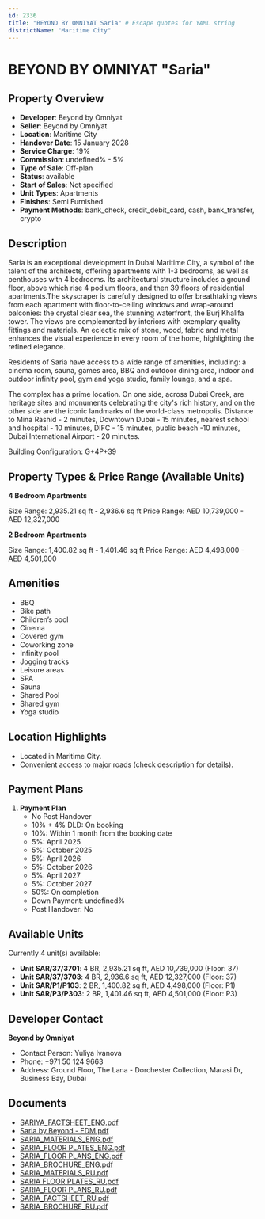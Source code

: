 ```yaml
---
id: 2336
title: "BEYOND BY OMNIYAT Saria" # Escape quotes for YAML string
districtName: "Maritime City"
---
```


# BEYOND BY OMNIYAT "Saria"

## Property Overview
- **Developer**: Beyond by Omniyat
- **Seller**: Beyond by Omniyat
- **Location**: Maritime City
- **Handover Date**: 15 January 2028
- **Service Charge**: 19%
- **Commission**: undefined% - 5%
- **Type of Sale**: Off-plan
- **Status**: available
- **Start of Sales**: Not specified
- **Unit Types**: Apartments
- **Finishes**: Semi Furnished
- **Payment Methods**: bank_check, credit_debit_card, cash, bank_transfer, crypto

## Description
Saria is an exceptional development in Dubai Maritime City, a symbol of the talent of the architects, offering apartments with 1-3 bedrooms, as well as penthouses with 4 bedrooms. Its architectural structure includes a ground floor, above which rise 4 podium floors, and then 39 floors of residential apartments.The skyscraper is carefully designed to offer breathtaking views from each apartment with floor-to-ceiling windows and wrap-around balconies: the crystal clear sea, the stunning waterfront, the Burj Khalifa tower. The views are complemented by interiors with exemplary quality fittings and materials. An eclectic mix of stone, wood, fabric and metal enhances the visual experience in every room of the home, highlighting the refined elegance.

Residents of Saria have access to a wide range of amenities, including: a cinema room, sauna, games area, BBQ and outdoor dining area, indoor and outdoor infinity pool, gym and yoga studio, family lounge, and a spa.

The complex has a prime location. On one side, across Dubai Creek, are heritage sites and monuments celebrating the city's rich history, and on the other side are the iconic landmarks of the world-class metropolis. Distance to Mina Rashid - 2 minutes, Downtown Dubai - 15 minutes, nearest school and hospital - 10 minutes, DIFC - 15 minutes, public beach -10 minutes, Dubai International Airport - 20 minutes.

Building Configuration: G+4P+39

## Property Types & Price Range (Available Units)
**4 Bedroom Apartments**

Size Range: 2,935.21 sq ft - 2,936.6 sq ft
Price Range: AED 10,739,000 - AED 12,327,000

**2 Bedroom Apartments**

Size Range: 1,400.82 sq ft - 1,401.46 sq ft
Price Range: AED 4,498,000 - AED 4,501,000

## Amenities
- BBQ
- Bike path
- Children’s pool
- Cinema
- Covered gym
- Coworking zone
- Infinity pool
- Jogging tracks
- Leisure areas
- SPA
- Sauna
- Shared Pool
- Shared gym
- Yoga studio

## Location Highlights
- Located in Maritime City.
- Convenient access to major roads (check description for details).

## Payment Plans
1. **Payment Plan**
   - No Post Handover
   - 10% + 4% DLD: On booking
   - 10%: Within 1 month from the booking date
   - 5%: April 2025
   - 5%: October 2025
   - 5%: April 2026
   - 5%: October 2026
   - 5%: April 2027
   - 5%: October 2027
   - 50%: On completion
   - Down Payment: undefined%
   - Post Handover: No

## Available Units
Currently 4 unit(s) available:
- **Unit SAR/37/3701**: 4 BR, 2,935.21 sq ft, AED 10,739,000 (Floor: 37)
- **Unit SAR/37/3703**: 4 BR, 2,936.6 sq ft, AED 12,327,000 (Floor: 37)
- **Unit SAR/P1/P103**: 2 BR, 1,400.82 sq ft, AED 4,498,000 (Floor: P1)
- **Unit SAR/P3/P303**: 2 BR, 1,401.46 sq ft, AED 4,501,000 (Floor: P3)

## Developer Contact
**Beyond by Omniyat**
- Contact Person: Yuliya Ivanova
- Phone: +971 50 124 9663
- Address: Ground Floor, The Lana - Dorchester Collection, Marasi Dr, Business Bay, Dubai

## Documents
- [SARIYA_FACTSHEET_ENG.pdf](https://cdn.geniemap.net/2024/09/19/chwH7PNmV7LnZbmb7MzPIgOyzaU36MIzD1L7yFSQ.pdf)
- [Saria by Beyond - EDM.pdf](https://cdn.geniemap.net/2024/09/19/ZpFJn3ZYOfZWFgoTPZzOYEJaOILL9qideqqe325S.pdf)
- [SARIA_MATERIALS_ENG.pdf](https://cdn.geniemap.net/2024/09/19/Xn9FL5PKAU330MKwWARfxf2NUMBW2p333u9w09Fm.pdf)
- [SARIA_FLOOR PLATES_ENG.pdf](https://cdn.geniemap.net/2024/09/19/mLjZrcsip4sgLLRue8hD4VOpCNID9uk6OT82O78U.pdf)
- [SARIA_FLOOR PLANS_ENG.pdf](https://cdn.geniemap.net/2024/09/18/iHFSPv3yyBQWD6WzKSM7u5wQF3mGicOATEGQHREf.pdf)
- [SARIA_BROCHURE_ENG.pdf](https://cdn.geniemap.net/2024/09/19/ccTM8r6vLpBNzIuiKGWjVyeemdHLY7plPmQGvtTU.pdf)
- [SARIA_MATERIALS_RU.pdf](https://cdn.geniemap.net/2024/09/19/NAz5XGpwaOI7k5D0OPjb04oFeXUhX0jy9XEPbCdb.pdf)
- [SARIA FLOOR PLATES_RU.pdf](https://cdn.geniemap.net/2024/09/19/tkVWQLH2HSNXz3WeGyrZepHemYtWD0iArdZQcGTs.pdf)
- [SARIA_FLOOR PLANS_RU.pdf](https://cdn.geniemap.net/2024/09/19/oqEzNFVh7gkrCKaFSs4K1hXlZ6HICGqw5y0CY8HT.pdf)
- [SARIA_FACTSHEET_RU.pdf](https://cdn.geniemap.net/2024/09/19/0zlVNFgxkw7NcnLRevxgLn5fD3Kk9h92YE6XCAdd.pdf)
- [SARIA_BROCHURE_RU.pdf](https://cdn.geniemap.net/2024/09/19/74haCflTKUrnG5nQmxrXXErGhT2m1jeQIIVpnX22.pdf)
